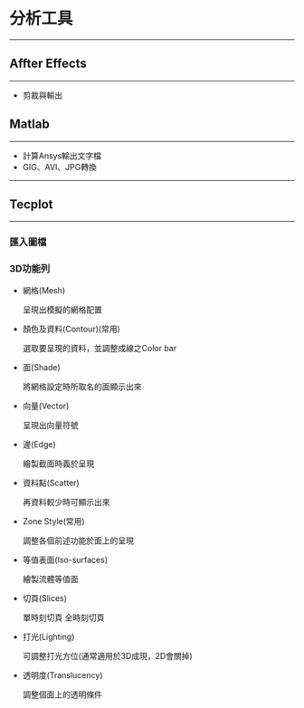 # 分析工具
---
## Affter Effects
---
- 剪裁與輸出

## Matlab
---
- 計算Ansys輸出文字檔
- GIG、AVI、JPG轉換
---
## Tecplot
---
### 匯入圖檔
### 3D功能列
- 網格(Mesh)
  
  呈現出模擬的網格配置
  
- 顏色及資料(Contour)(常用)
  
  選取要呈現的資料，並調整成線之Color bar
  
- 面(Shade)
  
  將網格設定時所取名的面顯示出來
   
- 向量(Vector)
  
  呈現出向量符號
  
- 邊(Edge)
  
  繪製截面時義於呈現
  
- 資料點(Scatter)
  
  再資料較少時可顯示出來
  
- Zone Style(常用)
  
  調整各個前述功能於面上的呈現
  
- 等值表面(Iso-surfaces)
  
  繪製流體等值面
  
- 切頁(Slices)
  
  單時刻切頁
  全時刻切頁
  
- 打光(Lighting)
  
  可調整打光方位(通常適用於3D成現，2D會關掉)
  
- 透明度(Translucency)
  
  調整個面上的透明條件
